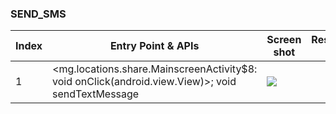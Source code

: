 ### SEND_SMS
| Index | Entry Point & APIs | Screen shot | Resource id | Label |
| ------------- | ------------- | ------------- |-------------|-------------|
| 1 | <mg.locations.share.MainscreenActivity$8: void onClick(android.view.View)>; void sendTextMessage | ![](D:\COSMOS\output\py\Play_win8\Travel_Local\mg.locations.share\mg.locations.share.MainscreenActivity.png) |  | D |
